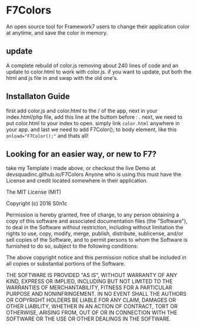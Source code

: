 # F7Colors
An open source tool for Framework7 users to change their application color at anytime, and save the color in memory.
## update
A complete rebuild of color.js removing about 240 lines of code and an update to color.html to work with color.js. if you want to update, put both the html and js file in and swap with the old one's.
## Installaton Guide
first add color.js and color.html to the / of the app, next in your index.html/php file, add this line at the buttom before </body>:
<code><script type="text/javascript" src="color.js"></script></code>. next, we need to put color.html to your index to open. simply link <code>color.html</code> anywhere in your app. and last we need to add F7Color(); to body element, like this <code>onload="F7Color();"</code>
and thats all! 
## Looking for an easier way, or new to F7?
take my Template i made above, or checkout the live Demo at devsquadinc.github.io/F7Colors
Anyone who is using this must have the License and credit located somewhere in their application. 

The MIT License (MIT)

Copyright (c) 2016 S0n1c

Permission is hereby granted, free of charge, to any person obtaining a copy
of this software and associated documentation files (the "Software"), to deal
in the Software without restriction, including without limitation the rights
to use, copy, modify, merge, publish, distribute, sublicense, and/or sell
copies of the Software, and to permit persons to whom the Software is
furnished to do so, subject to the following conditions:

The above copyright notice and this permission notice shall be included in all
copies or substantial portions of the Software.

THE SOFTWARE IS PROVIDED "AS IS", WITHOUT WARRANTY OF ANY KIND, EXPRESS OR
IMPLIED, INCLUDING BUT NOT LIMITED TO THE WARRANTIES OF MERCHANTABILITY,
FITNESS FOR A PARTICULAR PURPOSE AND NONINFRINGEMENT. IN NO EVENT SHALL THE
AUTHORS OR COPYRIGHT HOLDERS BE LIABLE FOR ANY CLAIM, DAMAGES OR OTHER
LIABILITY, WHETHER IN AN ACTION OF CONTRACT, TORT OR OTHERWISE, ARISING FROM,
OUT OF OR IN CONNECTION WITH THE SOFTWARE OR THE USE OR OTHER DEALINGS IN THE
SOFTWARE.
